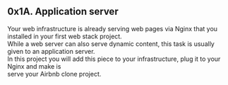 ## 0x1A. Application server

Your web infrastructure is already serving web pages via Nginx that you installed in your first web stack project.\
While a web server can also serve dynamic content, this task is usually given to an application server.\
In this project you will add this piece to your infrastructure, plug it to your Nginx and make is\
serve your Airbnb clone project.
